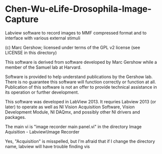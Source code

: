 # Chen-Wu-eLife-Drosophila-Image-Capture
Labview software to record images to MMF compressed format and to interface with various external stimuli

(c) Marc Gershow; licensed under terms of the GPL v2 license (see LICENSE in this directory)

This software is derived from software developed by Marc Gershow while a member of the Samuel lab at Harvard.

Software is provided to help understand publications by the Gershow lab. There is no guarantee this software will function correctly or function at all. Publication of this software is not an offer to provide technical assistance in its operation or further development. 

This software was developed in LabView 2013. It requries Labview 2013 (or later) to operate as well as NI Vision Acquisition Software, Vision Development Module, NI DAQmx, and possibly other NI drivers and packages.

The main vi is "image recorder main panel.vi" in the directory Image Aquisition - Labview\Image Recorder

Yes, "Acquisition" is misspelled, but I'm afraid that if I change the directory name, labview will have trouble finding vis


